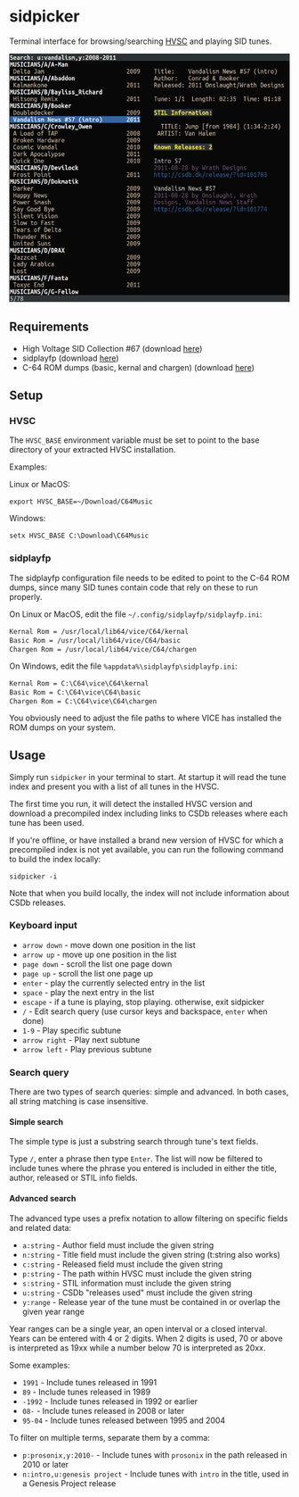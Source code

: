 # sidpicker
Terminal interface for browsing/searching [HVSC](http://www.hvsc.c64.org/) and playing SID tunes.

![Example screenshot](sidpicker.png)

## Requirements

- High Voltage SID Collection #67 (download [here](http://www.hvsc.c64.org/#download))
- sidplayfp  (download [here](https://sourceforge.net/projects/sidplay-residfp/files/sidplayfp/1.4/))
- C-64 ROM dumps (basic, kernal and chargen) (download [here](https://sourceforge.net/p/vice-emu/code/HEAD/tree/trunk/vice/data/C64/))

## Setup

### HVSC

The `HVSC_BASE` environment variable must be set to point to the base directory of your extracted HVSC installation.

Examples:

Linux or MacOS:
```
export HVSC_BASE=~/Download/C64Music
```
Windows:
```
setx HVSC_BASE C:\Download\C64Music
```

### sidplayfp

The sidplayfp configuration file needs to be edited to point to the C-64 ROM dumps, since many
SID tunes contain code that rely on these to run properly.

On Linux or MacOS, edit the file `~/.config/sidplayfp/sidplayfp.ini`:
```
Kernal Rom = /usr/local/lib64/vice/C64/kernal
Basic Rom = /usr/local/lib64/vice/C64/basic
Chargen Rom = /usr/local/lib64/vice/C64/chargen
```

On Windows, edit the file `%appdata%\sidplayfp\sidplayfp.ini`:
```
Kernal Rom = C:\C64\vice\C64\kernal
Basic Rom = C:\C64\vice\C64\basic
Chargen Rom = C:\C64\vice\C64\chargen
```

You obviously need to adjust the file paths to where VICE has installed the ROM dumps on your system.

## Usage

Simply run `sidpicker` in your terminal to start. At startup it will read the tune index and present you with a list of all tunes in the HVSC.

The first time you run, it will detect the installed HVSC version and download a precompiled index including links to CSDb releases where
each tune has been used.

If you're offline, or have installed a brand new version of HVSC for which a precompiled index is not yet available, you can run the
following command to build the index locally:
```
sidpicker -i
```
Note that when you build locally, the index will not include information about CSDb releases.

### Keyboard input

   - `arrow down` - move down one position in the list
   - `arrow up` - move up one position in the list
   - `page down` - scroll the list one page down
   - `page up` - scroll the list one page up
   - `enter` - play the currently selected entry in the list
   - `space` - play the next entry in the list
   - `escape` - if a tune is playing, stop playing. otherwise, exit sidpicker
   - `/` - Edit search query (use cursor keys and backspace, `enter` when done)
   - `1-9` - Play specific subtune
   - `arrow right` - Play next subtune
   - `arrow left` - Play previous subtune

### Search query

There are two types of search queries: simple and advanced. In both cases, all string matching is case insensitive.

#### Simple search

The simple type is just a substring search through tune's text fields.

Type `/`, enter a phrase then type `Enter`. The list will now be filtered to include tunes where
the phrase you entered is included in either the title, author, released or STIL info fields.

#### Advanced search

The advanced type uses a prefix notation to allow filtering on specific fields and related data:

  - `a:string` - Author field must include the given string
  - `n:string` - Title field must include the given string (t:string also works)
  - `c:string` - Released field must include the given string
  - `p:string` - The path within HVSC must include the given string
  - `s:string` - STIL information must include the given string
  - `u:string` - CSDb "releases used" must include the given string
  - `y:range`  - Release year of the tune must be contained in or overlap the given year range
  
Year ranges can be a single year, an open interval or a closed interval. Years can be entered with 4 or 2 digits. When 2 digits is used, 70 or above is interpreted as 19xx while a number below 70 is interpreted as 20xx.

Some examples:

  - `1991`  - Include tunes released in 1991
  - `89`    - Include tunes released in 1989
  - `-1992` - Include tunes released in 1992 or earlier
  - `08-` - Include tunes released in 2008 or later
  - `95-04` - Include tunes released between 1995 and 2004

To filter on multiple terms, separate them by a comma:

  - `p:prosonix,y:2010-` - Include tunes with `prosonix` in the path released in 2010 or later
  - `n:intro,u:genesis project` - Include tunes with `intro` in the title, used in a Genesis Project release
